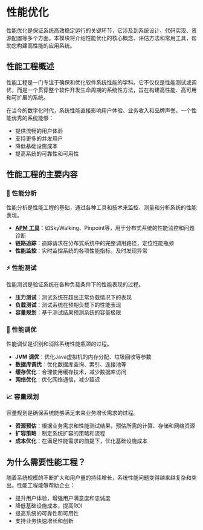 # 性能优化

性能优化是保证系统高效稳定运行的关键环节，它涉及到系统设计、代码实现、资源配置等多个方面。本模块将介绍性能优化的核心概念、评估方法和常用工具，帮助您构建高性能的应用系统。

## 性能工程概述

性能工程是一门专注于确保和优化软件系统性能的学科。它不仅仅是性能测试或调优，而是一个贯穿整个软件开发生命周期的系统性方法，旨在构建高性能、高可用和可扩展的系统。

在当今的数字化时代，系统性能直接影响用户体验、业务收入和品牌声誉。一个性能优秀的系统能够：
- 提供流畅的用户体验
- 支持更多的并发用户
- 降低基础设施成本
- 提高系统的可靠性和可用性

## 性能工程的主要内容

### 🎯 性能分析

性能分析是性能工程的基础，通过各种工具和技术来监控、测量和分析系统的性能表现。

- **[APM 工具](apm-tools.md)**：如SkyWalking、Pinpoint等，用于分布式系统的性能监控和问题诊断
- **链路追踪**：追踪请求在分布式系统中的完整调用路径，定位性能瓶颈
- **性能监控**：实时监控系统的各项性能指标，及时发现异常

### ⚡ 性能测试

性能测试是验证系统在各种负载条件下的性能表现的过程。

- **压力测试**：测试系统在超出正常负载情况下的表现
- **负载测试**：测试系统在预期负载下的性能表现
- **容量规划**：基于测试结果预测系统的容量极限

### 🔧 性能调优

性能调优是识别和消除系统性能瓶颈的过程。

- **JVM 调优**：优化Java虚拟机的内存分配、垃圾回收等参数
- **数据库调优**：优化数据库查询、索引、连接池等
- **缓存优化**：合理使用缓存技术，减少数据库访问
- **网络优化**：优化网络通信，减少延迟

### 📈 容量规划

容量规划是确保系统能够满足未来业务增长需求的过程。

- **资源预估**：根据业务需求和性能测试结果，预估所需的计算、存储和网络资源
- **扩容策略**：制定系统扩容的策略和流程
- **成本优化**：在满足性能需求的前提下，优化基础设施成本

## 为什么需要性能工程？

随着系统规模的不断扩大和用户量的持续增长，系统性能问题变得越来越复杂和突出。性能工程能够帮助企业：
- 提升用户体验，增强用户满意度和忠诚度
- 降低基础设施成本，提高ROI
- 提高系统的可靠性和可用性
- 支持业务快速增长和创新